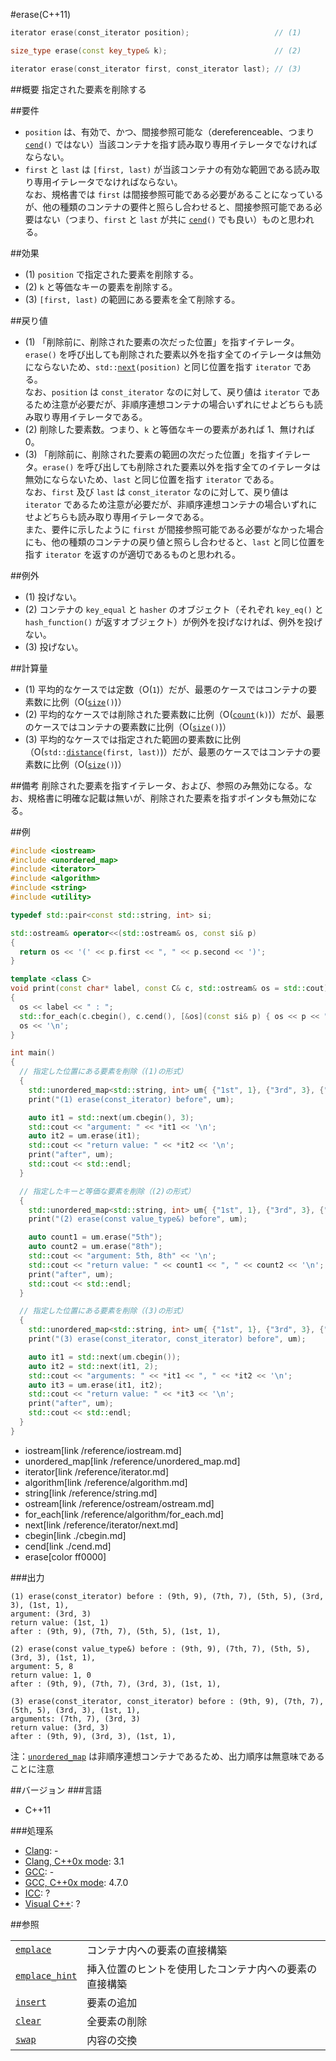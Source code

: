#erase(C++11)
```cpp
iterator erase(const_iterator position);                   // (1)

size_type erase(const key_type& k);                        // (2)

iterator erase(const_iterator first, const_iterator last); // (3)
```

##概要
指定された要素を削除する


##要件
- `position` は、有効で、かつ、間接参照可能な（dereferenceable、つまり [`cend`](./cend.md)`()` ではない）当該コンテナを指す読み取り専用イテレータでなければならない。
- `first` と `last` は `[first, last)` が当該コンテナの有効な範囲である読み取り専用イテレータでなければならない。  
	なお、規格書では `first` は間接参照可能である必要があることになっているが、他の種類のコンテナの要件と照らし合わせると、間接参照可能である必要はない（つまり、`first` と `last` が共に [`cend`](./cend.md)`()` でも良い）ものと思われる。


##効果
- (1)	`position` で指定された要素を削除する。
- (2)	`k` と等価なキーの要素を削除する。
- (3)	`[first, last)` の範囲にある要素を全て削除する。


##戻り値
- (1)	「削除前に、削除された要素の次だった位置」を指すイテレータ。`erase()` を呼び出しても削除された要素以外を指す全てのイテレータは無効にならないため、`std::`[`next`](/reference/iterator/next.md)`(position)` と同じ位置を指す `iterator` である。  
	なお、`position` は `const_iterator` なのに対して、戻り値は `iterator` であるため注意が必要だが、非順序連想コンテナの場合いずれにせよどちらも読み取り専用イテレータである。
- (2)	削除した要素数。つまり、`k` と等価なキーの要素があれば 1、無ければ 0。
- (3)	 「削除前に、削除された要素の範囲の次だった位置」を指すイテレータ。`erase()` を呼び出しても削除された要素以外を指す全てのイテレータは無効にならないため、`last` と同じ位置を指す `iterator` である。  
	なお、`first` 及び `last` は `const_iterator` なのに対して、戻り値は `iterator` であるため注意が必要だが、非順序連想コンテナの場合いずれにせよどちらも読み取り専用イテレータである。  
	また、要件に示したように `first` が間接参照可能である必要がなかった場合にも、他の種類のコンテナの戻り値と照らし合わせると、`last` と同じ位置を指す `iterator` を返すのが適切であるものと思われる。


##例外
- (1)	投げない。
- (2)	コンテナの `key_equal` と `hasher` のオブジェクト（それぞれ `key_eq()` と `hash_function()` が返すオブジェクト）が例外を投げなければ、例外を投げない。
- (3)	投げない。


##計算量
- (1)	平均的なケースでは定数（O(`1`)）だが、最悪のケースではコンテナの要素数に比例（O([`size`](./size.md)`()`)）
- (2)	平均的なケースでは削除された要素数に比例（O([`count`](./count.md)`(k)`)）だが、最悪のケースではコンテナの要素数に比例（O([`size`](./size.md)`()`)）
- (3)	平均的なケースでは指定された範囲の要素数に比例（O(`std::`[`distance`](/reference/iterator/distance.md)`(first, last)`)）だが、最悪のケースではコンテナの要素数に比例（O([`size`](./size.md)`()`)）


##備考
削除された要素を指すイテレータ、および、参照のみ無効になる。なお、規格書に明確な記載は無いが、削除された要素を指すポインタも無効になる。


##例
```cpp
#include <iostream>
#include <unordered_map>
#include <iterator>
#include <algorithm>
#include <string>
#include <utility>

typedef std::pair<const std::string, int> si;

std::ostream& operator<<(std::ostream& os, const si& p)
{
  return os << '(' << p.first << ", " << p.second << ')';
}

template <class C>
void print(const char* label, const C& c, std::ostream& os = std::cout)
{
  os << label << " : ";
  std::for_each(c.cbegin(), c.cend(), [&os](const si& p) { os << p << ", "; });
  os << '\n';
}

int main()
{
  // 指定した位置にある要素を削除（(1)の形式）
  {
    std::unordered_map<std::string, int> um{ {"1st", 1}, {"3rd", 3}, {"5th", 5}, {"7th", 7}, {"9th", 9}, };
    print("(1) erase(const_iterator) before", um);

    auto it1 = std::next(um.cbegin(), 3);
    std::cout << "argument: " << *it1 << '\n';
    auto it2 = um.erase(it1);
    std::cout << "return value: " << *it2 << '\n';
    print("after", um);
    std::cout << std::endl;
  }

  // 指定したキーと等価な要素を削除（(2)の形式）
  {
    std::unordered_map<std::string, int> um{ {"1st", 1}, {"3rd", 3}, {"5th", 5}, {"7th", 7}, {"9th", 9}, };
    print("(2) erase(const value_type&) before", um);

    auto count1 = um.erase("5th");
    auto count2 = um.erase("8th");
    std::cout << "argument: 5th, 8th" << '\n';
    std::cout << "return value: " << count1 << ", " << count2 << '\n';
    print("after", um);
    std::cout << std::endl;
  }

  // 指定した位置にある要素を削除（(3)の形式）
  {
    std::unordered_map<std::string, int> um{ {"1st", 1}, {"3rd", 3}, {"5th", 5}, {"7th", 7}, {"9th", 9}, };
    print("(3) erase(const_iterator, const_iterator) before", um);

    auto it1 = std::next(um.cbegin());
    auto it2 = std::next(it1, 2);
    std::cout << "arguments: " << *it1 << ", " << *it2 << '\n';
    auto it3 = um.erase(it1, it2);
    std::cout << "return value: " << *it3 << '\n';
    print("after", um);
    std::cout << std::endl;
  }
}
```
* iostream[link /reference/iostream.md]
* unordered_map[link /reference/unordered_map.md]
* iterator[link /reference/iterator.md]
* algorithm[link /reference/algorithm.md]
* string[link /reference/string.md]
* ostream[link /reference/ostream/ostream.md]
* for_each[link /reference/algorithm/for_each.md]
* next[link /reference/iterator/next.md]
* cbegin[link ./cbegin.md]
* cend[link ./cend.md]
* erase[color ff0000]

###出力
```
(1) erase(const_iterator) before : (9th, 9), (7th, 7), (5th, 5), (3rd, 3), (1st, 1), 
argument: (3rd, 3)
return value: (1st, 1)
after : (9th, 9), (7th, 7), (5th, 5), (1st, 1), 

(2) erase(const value_type&) before : (9th, 9), (7th, 7), (5th, 5), (3rd, 3), (1st, 1), 
argument: 5, 8
return value: 1, 0
after : (9th, 9), (7th, 7), (3rd, 3), (1st, 1), 

(3) erase(const_iterator, const_iterator) before : (9th, 9), (7th, 7), (5th, 5), (3rd, 3), (1st, 1), 
arguments: (7th, 7), (3rd, 3)
return value: (3rd, 3)
after : (9th, 9), (3rd, 3), (1st, 1), 
```

注：[`unordered_map`](/reference/unordered_map/unordered_map.md) は非順序連想コンテナであるため、出力順序は無意味であることに注意


##バージョン
###言語
- C++11

###処理系
- [Clang](/implementation#clang.md): -
- [Clang, C++0x mode](/implementation#clang.md): 3.1
- [GCC](/implementation#gcc.md): -
- [GCC, C++0x mode](/implementation#gcc.md): 4.7.0
- [ICC](/implementation#icc.md): ?
- [Visual C++](/implementation#visual_cpp.md): ?

##参照

|                                     |                                                        |
|-------------------------------------|--------------------------------------------------------|
| [`emplace`](./emplace.md)           | コンテナ内への要素の直接構築                           |
| [`emplace_hint`](./emplace_hint.md) | 挿入位置のヒントを使用したコンテナ内への要素の直接構築 |
| [`insert`](./insert.md)             | 要素の追加                                             |
| [`clear`](./clear.md)               | 全要素の削除                                           |
| [`swap`](./swap.md)                 | 内容の交換                                             |

